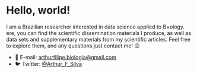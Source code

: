 <!--<p align="center"><a href="https://wowchemy.com" target="_blank" rel="noopener"><img src="https://sourcethemes.com/academic/img/logo_200px.png" alt="Wowchemy Website Builder"></a></p>-->

# Hello, world!

I am a Brazilian researcher interested in data science applied to B+ology. ere, you can find the scientific dissemination materials I produce, as well as data sets and supplementary materials from my scientific articles. Feel free to explore them, and any questions just contact me! 😉

- 💬 E-mail: arthurfilipe.biologia@gmail.com
- 🐦 Twitter: [@Arthur_F_Silva](https://twitter.com/Arthur_F_Silva)
